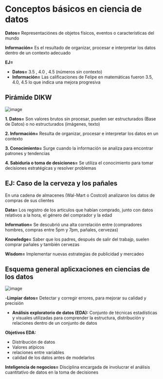 # Conceptos básicos en ciencia de datos

**Datos=** Representaciónes de objetos físicos, eventos o características del mundo

**Información=** Es el resultado de organizar, procesar e interpretar los datos dentro de un contexto adecuado

**EJ=**
- **Datos=** 3.5 , 4.0 , 4.5 (números sin contexto)
- **Información=** Las calificaciones de Felipe en matemáticas fueron 3.5, 4.0, 4.5 lo que indica una mejora progresiva

## Pirámide DIKW

![image](https://github.com/user-attachments/assets/4945555d-2815-476a-ac1f-4925ee2eb4ad)

**1. Datos=** Son valores brutos sin procesar, pueden ser estructurados (Base de Datos) o no estructurados (imágenes, texto)

**2. Información=** Resulta de organizar, procesar e interpretar los datos en un contexto

**3. Conocimiento=** Surge cuando la información se analiza para encontrar patrones y tendencias

**4. Sabiduria o toma de desiciones=** Se utiliza el conocimiento para tomar decisiones estratégicas y resolver problemas

## EJ: Caso de la cerveza y los pañales

En una cadena de almacenes (Wal-Mart o Costcol) analizaron los datos de compras de sus clientes

**Data=** Los registro de los articulos que habían comprado, junto con datos relativos a la hora, el género del comprador y la edad

**Information=** Se descubrió una alta correlación entre (compradores hombres, compras entre 5pm y 7pm, pañales, cervezas)

**Knowledge=** Saber que los padres, después de salir del trabajp, suelen comprar pañales y también cervezas

**Wisdom=** Implementar nuevas estrategias de publicidad y mercadeo

## Esquema general aplicxaciones en ciencias de los datos

![image](https://github.com/user-attachments/assets/4af2feb3-ee22-4873-89c0-245ba5e6cb0b)

-**Limpiar datos=** Detectar y corregir errores, para mejorar su calidad y precisión
- **Análisis exploratorio de datos (EDA):** Conjunto de técnicas estadísticas y visuales utilizadas para comprender la estructura, distribución y relaciones dentro de un conjunto de datos

**Objetivos EDA:**
- Distribución de datos
- Valores atípicos
- relaciones entre variables
- calidad de los datos antes de modelarlos

**Inteligencia de negocios=** Disciplina encargada de involucrar el análisis cuantitativo de datos en la toma de decisiones

  
